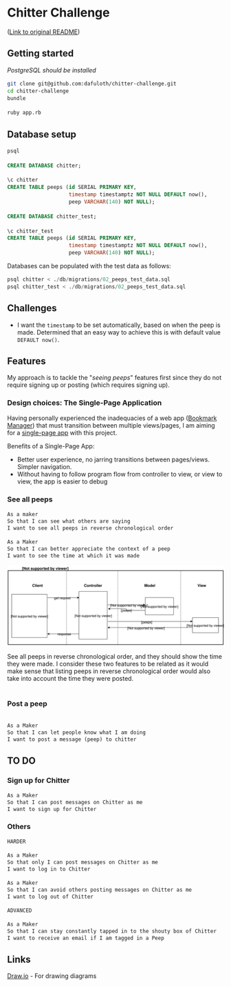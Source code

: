 Chitter Challenge
=================

([Link to original README](./original-README.md))

## Getting started

_PostgreSQL should be installed_

```sh
git clone git@github.com:dafuloth/chitter-challenge.git
cd chitter-challenge
bundle

ruby app.rb

```

## Database setup

```sql
psql

CREATE DATABASE chitter;

\c chitter
CREATE TABLE peeps (id SERIAL PRIMARY KEY,
                    timestamp timestamptz NOT NULL DEFAULT now(),
                    peep VARCHAR(140) NOT NULL);

CREATE DATABASE chitter_test;

\c chitter_test
CREATE TABLE peeps (id SERIAL PRIMARY KEY,
                    timestamp timestamptz NOT NULL DEFAULT now(),
                    peep VARCHAR(140) NOT NULL);

```
Databases can be populated with the test data as follows:

```sql
psql chitter < ./db/migrations/02_peeps_test_data.sql
psql chitter_test < ./db/migrations/02_peeps_test_data.sql

```

## Challenges
- I want the `timestamp` to be set automatically, based on when the peep is made. Determined that an easy way to achieve this is with default value `DEFAULT now()`.

## Features

My approach is to tackle the "_seeing peeps_" features first since they do not require signing up or posting (which requires signing up).

### Design choices: The Single-Page Application
Having personally experienced the inadequacies of a web app ([Bookmark Manager](https://github.com/dafuloth/bookmark_manager)) that must transition between multiple views/pages, I am aiming for a [single-page app](https://en.wikipedia.org/wiki/Single-page_application) with this project.

Benefits of a Single-Page App:

- Better user experience, no jarring transitions between pages/views. Simpler navigation. 
- Without having to follow program flow from controller to view, or view to view, the app is easier to debug


### **See all peeps**

```
As a maker
So that I can see what others are saying  
I want to see all peeps in reverse chronological order

As a Maker  
So that I can better appreciate the context of a peep  
I want to see the time at which it was made  

```

![See all peeps in reverse chronological order](./chitter1.svg)

See all peeps in reverse chronological order, and they should show the time they were made. I consider these two features to be related as it would make sense that listing peeps in reverse chronological order would also take into account the time they were posted.
<br><br>



### **Post a peep**

```

As a Maker
So that I can let people know what I am doing  
I want to post a message (peep) to chitter

```


## TO DO

### **Sign up for Chitter**

```
As a Maker
So that I can post messages on Chitter as me
I want to sign up for Chitter

```

### **Others**
```
HARDER

As a Maker
So that only I can post messages on Chitter as me
I want to log in to Chitter

As a Maker
So that I can avoid others posting messages on Chitter as me
I want to log out of Chitter

ADVANCED

As a Maker
So that I can stay constantly tapped in to the shouty box of Chitter
I want to receive an email if I am tagged in a Peep
```

## Links

[Draw.io](https://www.draw.io/) - For drawing diagrams
